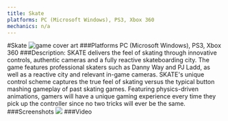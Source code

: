 ```yaml
---
title: Skate
platforms: PC (Microsoft Windows), PS3, Xbox 360
mechanics: n/a
---
```

#Skate
![game cover art](//images.igdb.com/igdb/image/upload/t_cover_big/t1xdmprs3jpiu7plohch.jpg "Logo Title Text 1")
###Platforms
PC (Microsoft Windows), PS3, Xbox 360
###Description:
SKATE delivers the feel of skating through innovative controls, authentic cameras and a fully reactive skateboarding city. The game features professional skaters such as Danny Way and PJ Ladd, as well as a reactive city and relevant in-game cameras. SKATE's unique control scheme captures the true feel of skating versus the typical button mashing gameplay of past skating games. Featuring physics-driven animations, gamers will have a unique gaming experience every time they pick up the controller since no two tricks will ever be the same.
###Screenshots
<a target="_blank" href="//images.igdb.com/igdb/image/upload/t_cover_big/j65kcv62l7piacao71yw.jpg"><img src="//images.igdb.com/igdb/image/upload/t_thumb/j65kcv62l7piacao71yw.jpg"/></a>
###Video

